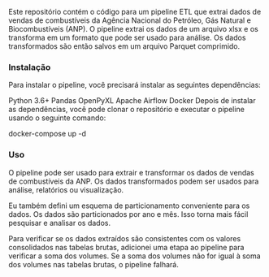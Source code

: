 Este repositório contém o código para um pipeline ETL que extrai dados de vendas de combustíveis da Agência Nacional do Petróleo, Gás Natural e Biocombustíveis (ANP). O pipeline extrai os dados de um arquivo xlsx e os transforma em um formato que pode ser usado para análise. Os dados transformados são então salvos em um arquivo Parquet comprimido.

### Instalação
Para instalar o pipeline, você precisará instalar as seguintes dependências:

Python 3.6+
Pandas
OpenPyXL
Apache Airflow
Docker
Depois de instalar as dependências, você pode clonar o repositório e executar o pipeline usando o seguinte comando:

docker-compose up -d


### Uso
O pipeline pode ser usado para extrair e transformar os dados de vendas de combustíveis da ANP. Os dados transformados podem ser usados para análise, relatórios ou visualização.

Eu também defini um esquema de particionamento conveniente para os dados. Os dados são particionados por ano e mês. Isso torna mais fácil pesquisar e analisar os dados.

Para verificar se os dados extraídos são consistentes com os valores consolidados nas tabelas brutas, adicionei uma etapa ao pipeline para verificar a soma dos volumes. Se a soma dos volumes não for igual à soma dos volumes nas tabelas brutas, o pipeline falhará.